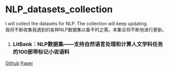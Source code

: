# NLP_datasets_collection
I will collect the datasets for NLP. The collection will keep updating.   
我将不断收集我遇到的各种NLP数据集以备不时之需。本集合将不断地进行更新。

1. ### LitBank：NLP数据集——支持自然语言处理和计算人文学科任务的100部带标记小说语料  
[Github](https://github.com/dbamman/litbank) [Paper](http://people.ischool.berkeley.edu/~dbamman/pubs/pdf/naacl2019_literary_entities.pdf)
